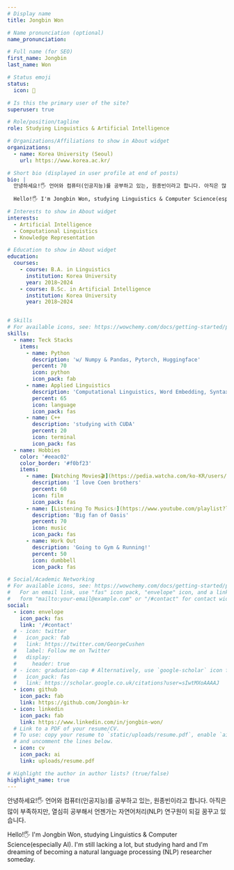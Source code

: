 ```yaml
---
# Display name
title: Jongbin Won

# Name pronunciation (optional)
name_pronunciation: 

# Full name (for SEO)
first_name: Jongbin
last_name: Won

# Status emoji
status:
  icon: 🎸

# Is this the primary user of the site?
superuser: true

# Role/position/tagline
role: Studying Linguistics & Artificial Intelligence

# Organizations/Affiliations to show in About widget
organizations:
  - name: Korea University (Seoul)
    url: https://www.korea.ac.kr/

# Short bio (displayed in user profile at end of posts)
bio: |
  안녕하세요!🖐️ 언어와 컴퓨터(인공지능)를 공부하고 있는, 원종빈이라고 합니다. 아직은 많이 부족하지만, 열심히 공부해서 언젠가는 자연어처리(NLP) 연구원이 되길 꿈꾸고 있습니다. 
  
  Hello!🖐️ I'm Jongbin Won, studying Linguistics & Computer Science(especially AI). I'm still lacking a lot, but studying hard and I'm dreaming of becoming a natural language processing (NLP) researcher someday.

# Interests to show in About widget
interests:
  - Artificial Intelligence
  - Computational Linguistics
  - Knowledge Representation

# Education to show in About widget
education:
  courses:
    - course: B.A. in Linguistics
      institution: Korea University
      year: 2018~2024
    - course: B.Sc. in Artificial Intelligence
      institution: Korea University
      year: 2018~2024


# Skills
# For available icons, see: https://wowchemy.com/docs/getting-started/page-builder/#icons
skills:
  - name: Teck Stacks
    items:
      - name: Python
        description: 'w/ Numpy & Pandas, Pytorch, Huggingface'
        percent: 70
        icon: python
        icon_pack: fab
      - name: Applied Linguistics
        description: 'Computational Linguistics, Word Embedding, Syntax, Morphology, Dialogue Analysis'
        percent: 65
        icon: language
        icon_pack: fas
      - name: C++
        description: 'studying with CUDA'
        percent: 20
        icon: terminal
        icon_pack: fas
  - name: Hobbies
    color: '#eeac02'
    color_border: '#f0bf23'
    items:
      - name: [Watching Movies🎬](https://pedia.watcha.com/ko-KR/users/2mwvggw902vMa)
        description: 'I love Coen brothers'
        percent: 60
        icon: film
        icon_pack: fas
      - name: [Listening To Musics🎶](https://www.youtube.com/playlist?list=PLGTgZhXnsIXoCLdrvRj3EPr6Q8ohQruTP)
        description: 'Big fan of Oasis'
        percent: 70
        icon: music
        icon_pack: fas
      - name: Work Out
        description: 'Going to Gym & Running!'
        percent: 50
        icon: dumbbell
        icon_pack: fas

# Social/Academic Networking
# For available icons, see: https://wowchemy.com/docs/getting-started/page-builder/#icons
#   For an email link, use "fas" icon pack, "envelope" icon, and a link in the
#   form "mailto:your-email@example.com" or "/#contact" for contact widget.
social:
  - icon: envelope
    icon_pack: fas
    link: '/#contact'
  # - icon: twitter
  #   icon_pack: fab
  #   link: https://twitter.com/GeorgeCushen
  #   label: Follow me on Twitter
  #   display:
  #     header: true
  # - icon: graduation-cap # Alternatively, use `google-scholar` icon from `ai` icon pack
  #   icon_pack: fas
  #   link: https://scholar.google.co.uk/citations?user=sIwtMXoAAAAJ
  - icon: github
    icon_pack: fab
    link: https://github.com/Jongbin-kr
  - icon: linkedin
    icon_pack: fab
    link: https://www.linkedin.com/in/jongbin-won/
  # Link to a PDF of your resume/CV.
  # To use: copy your resume to `static/uploads/resume.pdf`, enable `ai` icons in `params.yaml`,
  # and uncomment the lines below.
  - icon: cv
    icon_pack: ai
    link: uploads/resume.pdf

# Highlight the author in author lists? (true/false)
highlight_name: true
---
```


안녕하세요!🖐️ 언어와 컴퓨터(인공지능)를 공부하고 있는, 원종빈이라고 합니다. 아직은 많이 부족하지만, 열심히 공부해서 언젠가는 자연어처리(NLP) 연구원이 되길 꿈꾸고 있습니다. 

Hello!🖐️ I'm Jongbin Won, studying Linguistics & Computer Science(especially AI). I'm still lacking a lot, but studying hard and I'm dreaming of becoming a natural language processing (NLP) researcher someday.
